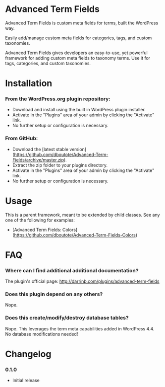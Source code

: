 # Advanced Term Fields

Advanced Term Fields is custom meta fields for terms, built the WordPress way.

Easily add/manage custom meta fields for categories, tags, and custom taxonomies.

Advanced Term Fields gives developers an easy-to-use, yet powerful framework for adding custom meta fields to taxonomy terms.
Use it for tags, categories, and custom taxonomies.

# Installation

### From the WordPress.org plugin repository:

* Download and install using the built in WordPress plugin installer.
* Activate in the "Plugins" area of your admin by clicking the "Activate" link.
* No further setup or configuration is necessary.

### From GitHub:

* Download the [latest stable version] (https://github.com/dboutote/Advanced-Term-Fields/archive/master.zip).
* Extract the zip folder to your plugins directory.
* Activate in the "Plugins" area of your admin by clicking the "Activate" link.
* No further setup or configuration is necessary.

# Usage

This is a parent framework, meant to be extended by child classes.  See any one of the following 
for examples:

* [Advanced Term Fields: Colors] (https://github.com/dboutote/Advanced-Term-Fields-Colors) 

# FAQ

### Where can I find additional additional documentation?

The plugin's official page: http://darrinb.com/plugins/advanced-term-fields

### Does this plugin depend on any others?

Nope.

### Does this create/modify/destroy database tables?

Nope.  This leverages the term meta capabilities added in WordPress 4.4.  No database modifications needed!


# Changelog

### 0.1.0
* Initial release